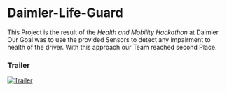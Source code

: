 # Daimler-Life-Guard

This Project is the result of the *Health and Mobility Hackathon* at Daimler. Our Goal was to use the provided Sensors to detect any impairment to health of the driver. With this approach our Team reached second Place.


### Trailer
[![Trailer](http://img.youtube.com/vi/ZGWxUEJU4wk/0.jpg)](http://www.youtube.com/watch?v=ZGWxUEJU4wk)
